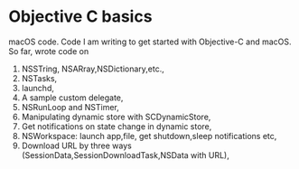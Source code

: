 # Objective C basics
macOS code.
Code I am writing to get started with Objective-C and macOS. 
So far, wrote code on 
1. NSSTring, NSARray,NSDictionary,etc.,
2. NSTasks,
3. launchd,
4. A sample custom delegate,
5. NSRunLoop and NSTimer,
6. Manipulating dynamic store with SCDynamicStore,
7. Get notifications on state change in dynamic store,
8. NSWorkspace: launch app,file, get shutdown,sleep notifications etc,
9. Download URL by three ways (SessionData,SessionDownloadTask,NSData with URL),
